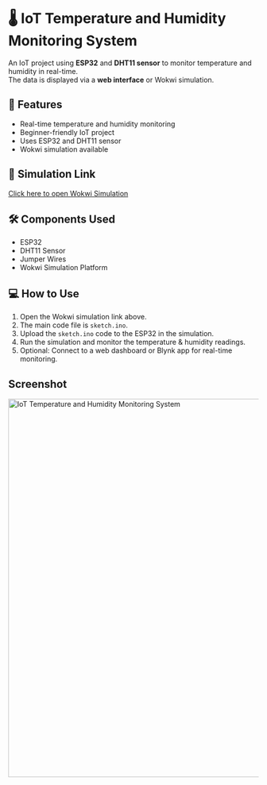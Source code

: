 # 🌡️ IoT Temperature and Humidity Monitoring System

An IoT project using **ESP32** and **DHT11 sensor** to monitor temperature and humidity in real-time.  
The data is displayed via a **web interface** or Wokwi simulation.

## 🚀 Features
- Real-time temperature and humidity monitoring  
- Beginner-friendly IoT project  
- Uses ESP32 and DHT11 sensor  
- Wokwi simulation available  

## 🔗 Simulation Link
[Click here to open Wokwi Simulation](https://wokwi.com/projects/442323983587922945)

## 🛠️ Components Used
- ESP32  
- DHT11 Sensor  
- Jumper Wires  
- Wokwi Simulation Platform  

## 💻 How to Use
1. Open the Wokwi simulation link above.
2. The main code file is `sketch.ino`.
3. Upload the `sketch.ino` code to the ESP32 in the simulation.  
4. Run the simulation and monitor the temperature & humidity readings.  
5. Optional: Connect to a web dashboard or Blynk app for real-time monitoring.

## Screenshot
<img width="1810" height="762" alt="IoT Temperature and Humidity Monitoring System" src="https://github.com/user-attachments/assets/1644a746-3a40-4c4e-b7dd-3ba59bf7a0f6" />

